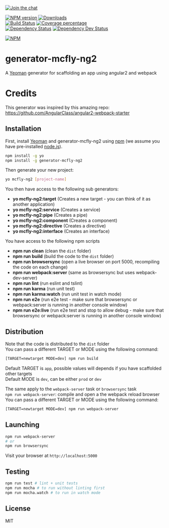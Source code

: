 [![Join the chat][gitter-image]][gitter-url]    

[![NPM version][npm-image]][npm-url] [![Downloads][downloads-image]][downloads-url]   
[![Build Status][travis-image]][travis-url] [![Coverage percentage][coveralls-image]][coveralls-url]    
[![Dependency Status][daviddm-image]][daviddm-url] [![Dependency Dev Status][daviddm-dev-image]][daviddm-dev-url]    

[![NPM][npm-nodei-image]][npm-nodei-url]

# generator-mcfly-ng2
A [Yeoman](http://yeoman.io) generator for scaffolding an app using angular2 and webpack

# Credits
This generator was inspired by this amazing repo: https://github.com/AngularClass/angular2-webpack-starter

## Installation

First, install [Yeoman](http://yeoman.io) and generator-mcfly-ng2 using [npm](https://www.npmjs.com/) (we assume you have pre-installed [node.js](https://nodejs.org/)).

```bash
npm install -g yo
npm install -g generator-mcfly-ng2
```

Then generate your new project:

```bash
yo mcfly-ng2 [project-name]
```

You then have access to the following sub generators:
* **yo mcfly-ng2:target** (Creates a new target - you can think of it as another application)
* **yo mcfly-ng2:service** (Creates a service)
* **yo mcfly-ng2:pipe** (Creates a pipe)
* **yo mcfly-ng2:component** (Creates a component)
* **yo mcfly-ng2:directive** (Creates a directive)
* **yo mcfly-ng2:interface** (Creates an interface)


You have access to the following npm scripts
* **npm run clean** (clean the `dist` folder)
* **npm run build** (build the code to the `dist` folder)
* **npm run browsersync** (open a live browser on port 5000, recompiling the code on each change)
* **npm run webpack:server** (same as browsersync but uses webpack-dev-server)
* **npm run lint** (run eslint and tslint)
* **npm run karma** (run unit test)
* **npm run karma:watch** (run unit test in watch mode)
* **npm run e2e** (run e2e test - make sure that browsersync or webpack:server is running in another console window) 
* **npm run e2e:live** (run e2e test and stop to allow debug - make sure that browsersync or webpack:server is running in another console window) 

## Distribution
Note that the code is distributed to the `dist` folder    
You can pass a different TARGET or MODE using the following command:

```sh
[TARGET=newtarget MODE=dev] npm run build
```

Default TARGET is `app`, possible values will depends if you have scaffolded other targets    
Default MODE is `dev`, can be either `prod` or `dev`    

The same apply to the `webpack-server` task or `browsersync` task    
`npm run webpack-server`:  compile and open a the webpack reload browser    
You can pass a different TARGET or MODE using the following command:    
```sh
[TARGET=newtarget MODE=dev] npm run webpack-server
```

## Launching
```sh
npm run webpack-server
# or
npm run browsersync
```
Visit your browser at `http://localhost:5000`

## Testing
```sh
npm run test # lint + unit tests
npm run mocha # to run without linting first
npm run mocha.watch # to run in watch mode
```

## License

MIT



[npm-image]: https://badge.fury.io/js/generator-mcfly-ng2.svg
[npm-url]: https://npmjs.org/package/generator-mcfly-ng2
[npm-nodei-image]: https://nodei.co/npm/generator-mcfly-ng2.png?downloads=false&downloadRank=false&stars=false
[npm-nodei-url]: https://nodei.co/npm/generator-mcfly-ng2
[downloads-image]: http://img.shields.io/npm/dm/generator-mcfly-ng2.svg
[downloads-url]: http://badge.fury.io/js/generator-mcfly-ng2
[travis-image]: https://travis-ci.org/mcfly-io/generator-mcfly-ng2.svg?branch=master
[travis-url]: https://travis-ci.org/mcfly-io/generator-mcfly-ng2
[daviddm-image]: https://david-dm.org/mcfly-io/generator-mcfly-ng2.svg?theme=shields.io
[daviddm-url]: https://david-dm.org/mcfly-io/generator-mcfly-ng2
[daviddm-dev-image]: https://david-dm.org/mcfly-io/generator-mcfly-ng2/dev-status.svg?theme=shields.io
[daviddm-dev-url]: https://david-dm.org/mcfly-io/generator-mcfly-ng2#info=devDependencies
[coveralls-image]: https://coveralls.io/repos/mcfly-io/generator-mcfly-ng2/badge.svg
[coveralls-url]: https://coveralls.io/r/mcfly-io/generator-mcfly-ng2
[gitter-image]: https://badges.gitter.im/Join%20Chat.svg
[gitter-url]: https://gitter.im/mcfly-io/generator-mcfly-ng2?utm_source=badge&utm_medium=badge&utm_campaign=pr-badge&utm_content=badge